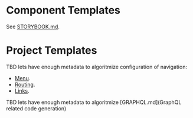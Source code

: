 # Component Templates
See [STORYBOOK.md](STORYBOOK.md).

# Project Templates

TBD lets have enough metadata to algoritmize configuration of navigation:
* [Menu](NAVIGATION.md#Menu).
* [Routing](NAVIGATION.md#Routing).
* [Links](NAVIGATION.md#Links).

TBD lets have enough metadata to algoritmize [GRAPHQL.md](GraphQL related code generation)
